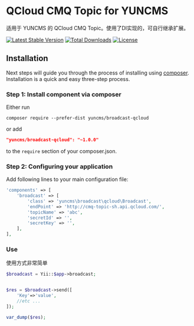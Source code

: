 # QCloud CMQ Topic for YUNCMS

适用于 YUNCMS 的 QCloud CMQ Topic。使用了DI实现的，可自行继承扩展。

[![Latest Stable Version](https://poser.pugx.org/yuncms/broadcast-qcloud/v/stable.png)](https://packagist.org/packages/yuncms/broadcast-qcloud)
[![Total Downloads](https://poser.pugx.org/yuncms/broadcast-qcloud/downloads.png)](https://packagist.org/packages/yuncms/broadcast-qcloud)
[![License](https://poser.pugx.org/yuncms/broadcast-qcloud/license.svg)](https://packagist.org/packages/yuncms/broadcast-qcloud)

Installation
------------

Next steps will guide you through the process of installing  using [composer](http://getcomposer.org/download/). Installation is a quick and easy three-step process.

### Step 1: Install component via composer

Either run

```
composer require --prefer-dist yuncms/broadcast-qcloud
```

or add

```json
"yuncms/broadcast-qcloud": "~1.0.0"
```

to the `require` section of your composer.json.

### Step 2: Configuring your application

Add following lines to your main configuration file:

```php
'components' => [
    'broadcast' => [
        'class' => 'yuncms\broadcast\qcloud\Broadcast',
        'endPoint' => 'http://cmq-topic-sh.api.qcloud.com/',
        'topicName' => 'abc',
        'secretId' => '',
        'secretKey' => '',
    ],
],
```

### Use 

使用方式非常简单

```php
$broadcast = Yii::$app->broadcast;


$res = $broadcast->send([
    'Key'=>'value',
    //etc ...
]);

var_dump($res);